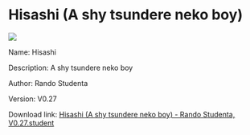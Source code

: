 # Hisashi (A shy tsundere neko boy)

<img src = "https://raw.githubusercontent.com/Arbiter1223/Koukou-Gurashi-Custom-Students/master/Students/Files/Hisashi%20(A%20shy%20tsundere%20neko%20boy).png">

Name: Hisashi

Description: A shy tsundere neko boy

Author: Rando Studenta

Version: V0.27

Download link: <a href="https://raw.githubusercontent.com/Arbiter1223/Koukou-Gurashi-Custom-Students/master/Students/Files/Hisashi%20(A%20shy%20tsundere%20neko%20boy)%20-%20Rando%20Studenta%2C%20V0.27.student">Hisashi (A shy tsundere neko boy) - Rando Studenta, V0.27.student</a>
